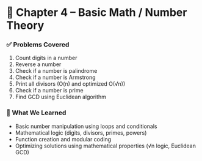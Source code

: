 # 📘 Chapter 4 – Basic Math / Number Theory

### ✅ Problems Covered
1. Count digits in a number  
2. Reverse a number  
3. Check if a number is palindrome  
4. Check if a number is Armstrong  
5. Print all divisors (O(n) and optimized O(√n))  
6. Check if a number is prime  
7. Find GCD using Euclidean algorithm  

### 🧠 What We Learned
- Basic number manipulation using loops and conditionals  
- Mathematical logic (digits, divisors, primes, powers)  
- Function creation and modular coding  
- Optimizing solutions using mathematical properties (√n logic, Euclidean GCD)